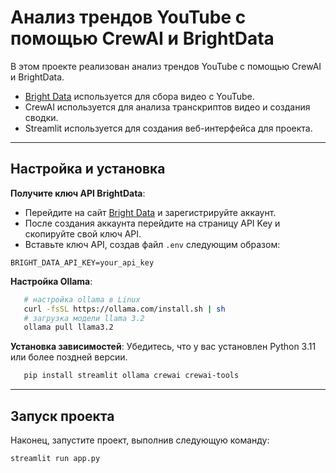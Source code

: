 # Анализ трендов YouTube с помощью CrewAI и BrightData

В этом проекте реализован анализ трендов YouTube с помощью CrewAI и BrightData.
- [Bright Data](https://brdta.com/dailydoseofds) используется для сбора видео с YouTube.
- CrewAI используется для анализа транскриптов видео и создания сводки.
- Streamlit используется для создания веб-интерфейса для проекта.


---
## Настройка и установка

**Получите ключ API BrightData**:
- Перейдите на сайт [Bright Data](https://brdta.com/dailydoseofds) и зарегистрируйте аккаунт.
- После создания аккаунта перейдите на страницу API Key и скопируйте свой ключ API.
- Вставьте ключ API, создав файл `.env` следующим образом:

```
BRIGHT_DATA_API_KEY=your_api_key
```

**Настройка Ollama**:
```bash
   # настройка ollama в Linux 
   curl -fsSL https://ollama.com/install.sh | sh
   # загрузка модели llama 3.2
   ollama pull llama3.2 
   ```


**Установка зависимостей**:
   Убедитесь, что у вас установлен Python 3.11 или более поздней версии.
```bash
   pip install streamlit ollama crewai crewai-tools
   ```

---

## Запуск проекта

Наконец, запустите проект, выполнив следующую команду:

```bash
streamlit run app.py
```
